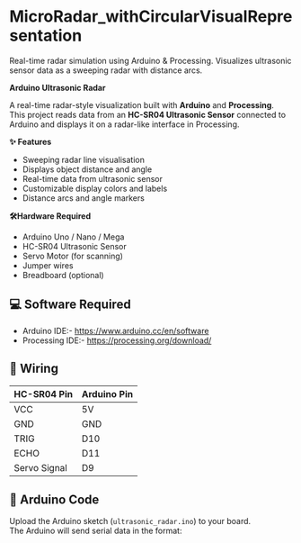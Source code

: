 # MicroRadar_withCircularVisualRepresentation
Real-time radar simulation using Arduino &amp; Processing. Visualizes ultrasonic sensor data as a sweeping radar with distance arcs.

**Arduino Ultrasonic Radar**

A real-time radar-style visualization built with **Arduino** and **Processing**.  
This project reads data from an **HC-SR04 Ultrasonic Sensor** connected to Arduino and displays it on a radar-like interface in Processing.

**✨ Features**
- Sweeping radar line visualisation
- Displays object distance and angle
- Real-time data from ultrasonic sensor
- Customizable display colors and labels
- Distance arcs and angle markers

**🛠Hardware Required**
- Arduino Uno / Nano / Mega
- HC-SR04 Ultrasonic Sensor
- Servo Motor (for scanning)
- Jumper wires
- Breadboard (optional)

## 💻 Software Required
- Arduino IDE:- https://www.arduino.cc/en/software
- Processing IDE:- https://processing.org/download/

## 📡 Wiring
| HC-SR04 Pin | Arduino Pin |
|-------------|------------|
| VCC         | 5V         |
| GND         | GND        |
| TRIG        | D10        |
| ECHO        | D11        |
| Servo Signal| D9         |

## 📜 Arduino Code
Upload the Arduino sketch (`ultrasonic_radar.ino`) to your board.  
The Arduino will send serial data in the format:
